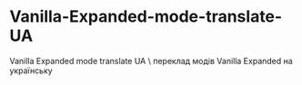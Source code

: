 # Vanilla-Expanded-mode-translate-UA
Vanilla Expanded mode translate UA \ переклад модів Vanilla Expanded на українську


